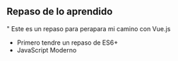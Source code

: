 ## Repaso de lo aprendido
" Este es un repaso para perapara mi camino con Vue.js
- Primero tendre un repaso de ES6+
- JavaScript Moderno
  
